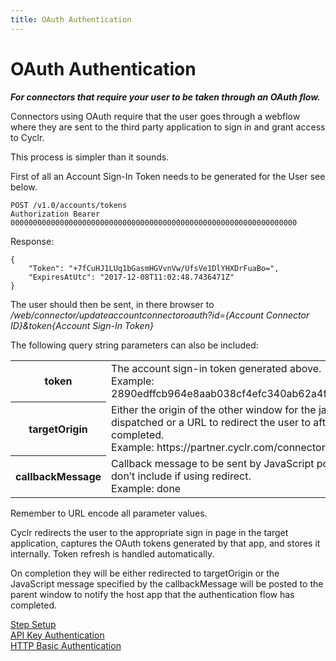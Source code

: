 ```yaml
---
title: OAuth Authentication
---
```


# OAuth Authentication #

**_For connectors that require your user to be taken through an OAuth flow._**

Connectors using OAuth require that the user goes through a webflow where they are sent to the third party application to sign in and grant access to Cyclr.

This process is simpler than it sounds.

First of all an Account Sign-In Token needs to be generated for the User see below.

    POST /v1.0/accounts/tokens
    Authorization Bearer 0000000000000000000000000000000000000000000000000000000000000000

Response:

    {
        "Token": "+7fCuHJ1LUq1bGasmHGVvnVw/UfsVe1DlYHXDrFuaBo=",
        "ExpiresAtUtc": "2017-12-08T11:02:48.7436471Z"
    }

The user should then be sent, in there browser to _/web/connector/updateaccountconnectoroauth?id={Account Connector ID}&token{Account Sign-In Token}_

The following query string parameters can also be included:

<table>
    <tr>
        <th>token</th>
        <td>The account sign-in token generated above. <br/>Example: 2890edffcb964e8aab038cf4efc340ab62a4f604bd5a41369654086f5bd25519</td>
    </tr>
    <tr>
        <th>targetOrigin</th>
        <td>Either the origin of the other window for the javascript callback event to be dispatched or a URL to redirect the user to after the OAuth authentication is completed.<br/>Example: https://partner.cyclr.com/connectors</td>
    </tr>
    <tr>
        <th>callbackMessage</th>
        <td>Callback message to be sent by JavaScript postMessage to the parent window, don’t include if using redirect.<br/>Example: done</td>
    </tr>
</table>

Remember to URL encode all parameter values.

Cyclr redirects the user to the appropriate sign in page in the target application, captures the OAuth tokens generated by that app, and stores it internally. Token refresh is handled automatically.

On completion they will be either redirected to targetOrigin or the JavaScript message specified by the callbackMessage will be posted to the parent window to notify the host app that the authentication flow has completed.

[Step Setup](./step-set-up)  
[API Key Authentication](./api-key-authentication)  
[HTTP Basic Authentication](./basic-authentication)
